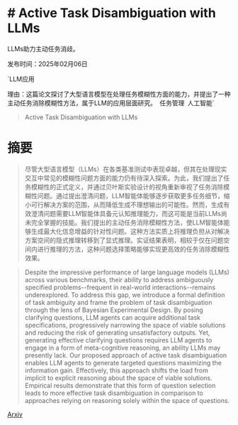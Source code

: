 # # Active Task Disambiguation with LLMs
LLMs助力主动任务消歧。

发布时间：2025年02月06日

`LLM应用

理由：这篇论文探讨了大型语言模型在处理任务模糊性方面的能力，并提出了一种主动任务消除模糊性方法，属于LLM的应用层面研究。` `任务管理` `人工智能`

> Active Task Disambiguation with LLMs

# 摘要

> 尽管大型语言模型（LLMs）在各类基准测试中表现卓越，但其在处理现实交互中常见的模糊性问题方面的能力仍有待深入探索。为此，我们提出了任务模糊性的正式定义，并通过贝叶斯实验设计的视角重新审视了任务消除模糊性问题。通过提出澄清问题，LLM智能体能够逐步获取更多任务细节，缩小可行解决方案的范围，从而降低生成不理想输出的可能性。然而，生成有效澄清问题需要LLM智能体具备元认知推理能力，而这可能是当前LLMs尚未完全掌握的技能。我们提出的主动任务消除模糊性方法，使LLM智能体能够生成最大化信息增益的针对性问题。这种方法实质上将推理负担从对解决方案空间的隐式推理转移到了显式推理。实证结果表明，相较于仅在问题空间内进行推理的方法，这种问题选择策略能够实现更高效的任务消除模糊性效果。

> Despite the impressive performance of large language models (LLMs) across various benchmarks, their ability to address ambiguously specified problems--frequent in real-world interactions--remains underexplored. To address this gap, we introduce a formal definition of task ambiguity and frame the problem of task disambiguation through the lens of Bayesian Experimental Design. By posing clarifying questions, LLM agents can acquire additional task specifications, progressively narrowing the space of viable solutions and reducing the risk of generating unsatisfactory outputs. Yet, generating effective clarifying questions requires LLM agents to engage in a form of meta-cognitive reasoning, an ability LLMs may presently lack. Our proposed approach of active task disambiguation enables LLM agents to generate targeted questions maximizing the information gain. Effectively, this approach shifts the load from implicit to explicit reasoning about the space of viable solutions. Empirical results demonstrate that this form of question selection leads to more effective task disambiguation in comparison to approaches relying on reasoning solely within the space of questions.

[Arxiv](https://arxiv.org/abs/2502.04485)
